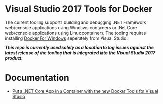 # Visual Studio 2017 Tools for Docker 
The current tooling supports building and debugging .NET Framework web/console applications using Windows containers or .Net Core web/console applications using Linux containers. The tooling requires installing  [Docker For Windows](https://www.docker.com/docker-windows) seperately from Visual Studio. 

<b><i>This repo is currently used solely as a location to log issues against the latest release of the tooling that is integrated into the Visual Studio 2017 product.</i></b>

# Documentation

- [Put a .NET Core App in a Container with the new Docker Tools for Visual Studio ](https://blogs.msdn.microsoft.com/webdev/2016/11/16/new-docker-tools-for-visual-studio/)

